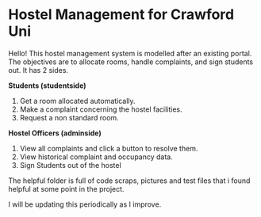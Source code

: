 # Hostel Management for Crawford Uni

Hello! This hostel management system is modelled after an existing portal. The objectives are to allocate rooms, handle complaints, and sign students out. It has 2 sides.

**Students (studentside)**
1. Get a room allocated automatically.
2. Make a complaint concerning the hostel facilities.
3. Request a non standard room.

**Hostel Officers (adminside)**
1. View all complaints and click a button to resolve them.
2. View historical complaint and occupancy data.
3. Sign Students out of the hostel

The helpful folder is full of code scraps, pictures and test files that i found helpful at some point in the project.

I will be updating this periodically as I improve.

